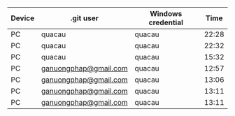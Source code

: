 | Device | .git user             | Windows credential | Time  |
| ------ | --------------------- | ------------------ | ----- |
| PC     | quacau                | quacau             | 22:28 |
| PC     | quacau                | quacau             | 22:32 |
| PC     | quacau                | quacau             | 15:32 |
| PC     | ganuongphap@gmail.com | quacau             | 12:57 |
| PC     | ganuongphap@gmail.com | quacau             | 13:06 |
| PC     | ganuongphap@gmail.com | quacau             | 13:11 |
| PC     | ganuongphap@gmail.com | quacau             | 13:11 |